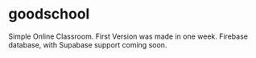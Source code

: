 # goodschool

Simple Online Classroom. First Version was made in one week.
Firebase database, with Supabase support coming soon.
